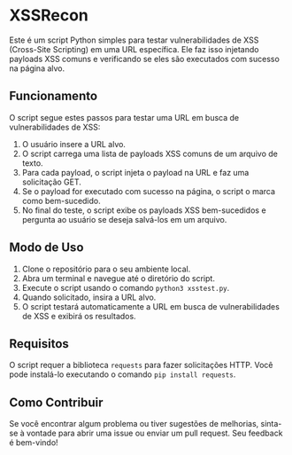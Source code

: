 
# XSSRecon

Este é um script Python simples para testar vulnerabilidades de XSS (Cross-Site Scripting) em uma URL específica. Ele faz isso injetando payloads XSS comuns e verificando se eles são executados com sucesso na página alvo.

## Funcionamento

O script segue estes passos para testar uma URL em busca de vulnerabilidades de XSS:

1. O usuário insere a URL alvo.
2. O script carrega uma lista de payloads XSS comuns de um arquivo de texto.
3. Para cada payload, o script injeta o payload na URL e faz uma solicitação GET.
4. Se o payload for executado com sucesso na página, o script o marca como bem-sucedido.
5. No final do teste, o script exibe os payloads XSS bem-sucedidos e pergunta ao usuário se deseja salvá-los em um arquivo.

## Modo de Uso

1. Clone o repositório para o seu ambiente local.
2. Abra um terminal e navegue até o diretório do script.
3. Execute o script usando o comando `python3 xsstest.py`.
4. Quando solicitado, insira a URL alvo.
5. O script testará automaticamente a URL em busca de vulnerabilidades de XSS e exibirá os resultados.

## Requisitos

O script requer a biblioteca `requests` para fazer solicitações HTTP. Você pode instalá-lo executando o comando `pip install requests`.

## Como Contribuir

Se você encontrar algum problema ou tiver sugestões de melhorias, sinta-se à vontade para abrir uma issue ou enviar um pull request. Seu feedback é bem-vindo!
